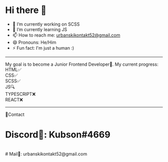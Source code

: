 # Hi there 👋

- 🔭 I’m currently working on SCSS
- 🌱 I’m currently learning JS
- 📫 How to reach me: urbanskikontakt52@gmail.com
- 😄 Pronouns: He/Him
- ⚡ Fun fact: I'm just a human :)

---

My goal is to become a Junior Frontend Developer💼.
My current progress:
HTML✅
<br>
CSS✅
<br>
SCSS✅
<br>
JS🔍
<br>
TYPESCRIPT❌
<br>
REACT❌

---

🎇Contact
<br>
# Discord🏹: Kubson#4669
<br>
# Mail📩: urbanskikontakt52@gmail.com
